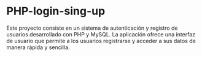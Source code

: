 # PHP-login-sing-up
Este proyecto consiste en un sistema de autenticación y registro de usuarios desarrollado con PHP y MySQL. La aplicación ofrece una interfaz de usuario que permite a los usuarios registrarse y acceder a sus datos de manera rápida y sencilla.
